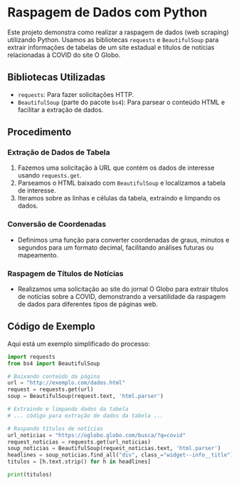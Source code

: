 # Raspagem de Dados com Python

Este projeto demonstra como realizar a raspagem de dados (web scraping) utilizando Python. Usamos as bibliotecas `requests` e `BeautifulSoup` para extrair informações de tabelas de um site estadual e títulos de notícias relacionadas à COVID do site O Globo.

## Bibliotecas Utilizadas

- `requests`: Para fazer solicitações HTTP.
- `BeautifulSoup` (parte do pacote `bs4`): Para parsear o conteúdo HTML e facilitar a extração de dados.

## Procedimento

### Extração de Dados de Tabela

1. Fazemos uma solicitação à URL que contém os dados de interesse usando `requests.get`.
2. Parseamos o HTML baixado com `BeautifulSoup` e localizamos a tabela de interesse.
3. Iteramos sobre as linhas e células da tabela, extraindo e limpando os dados.

### Conversão de Coordenadas

- Definimos uma função para converter coordenadas de graus, minutos e segundos para um formato decimal, facilitando análises futuras ou mapeamento.

### Raspagem de Títulos de Notícias

- Realizamos uma solicitação ao site do jornal O Globo para extrair títulos de notícias sobre a COVID, demonstrando a versatilidade da raspagem de dados para diferentes tipos de páginas web.

## Código de Exemplo

Aqui está um exemplo simplificado do processo:

```python
import requests
from bs4 import BeautifulSoup

# Baixando conteúdo da página
url = "http://exemplo.com/dados.html"
request = requests.get(url)
soup = BeautifulSoup(request.text, 'html.parser')

# Extraindo e limpando dados da tabela
# ... código para extração de dados da tabela ...

# Raspando títulos de notícias
url_noticias = "https://oglobo.globo.com/busca/?q=covid"
request_noticias = requests.get(url_noticias)
soup_noticias = BeautifulSoup(request_noticias.text, 'html.parser')
headlines = soup_noticias.find_all("div", class_="widget--info__title")
titulos = [h.text.strip() for h in headlines]

print(titulos)
